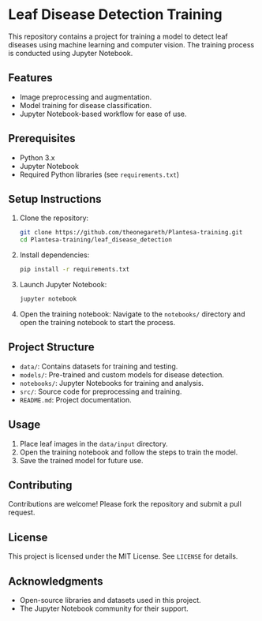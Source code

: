 # Leaf Disease Detection Training

This repository contains a project for training a model to detect leaf diseases using machine learning and computer vision. The training process is conducted using Jupyter Notebook.

## Features
- Image preprocessing and augmentation.
- Model training for disease classification.
- Jupyter Notebook-based workflow for ease of use.

## Prerequisites
- Python 3.x
- Jupyter Notebook
- Required Python libraries (see `requirements.txt`)

## Setup Instructions
1. Clone the repository:
    ```bash
    git clone https://github.com/theonegareth/Plantesa-training.git
    cd Plantesa-training/leaf_disease_detection
    ```

2. Install dependencies:
    ```bash
    pip install -r requirements.txt
    ```

3. Launch Jupyter Notebook:
    ```bash
    jupyter notebook
    ```

4. Open the training notebook:
    Navigate to the `notebooks/` directory and open the training notebook to start the process.

## Project Structure
- `data/`: Contains datasets for training and testing.
- `models/`: Pre-trained and custom models for disease detection.
- `notebooks/`: Jupyter Notebooks for training and analysis.
- `src/`: Source code for preprocessing and training.
- `README.md`: Project documentation.

## Usage
1. Place leaf images in the `data/input` directory.
2. Open the training notebook and follow the steps to train the model.
3. Save the trained model for future use.

## Contributing
Contributions are welcome! Please fork the repository and submit a pull request.

## License
This project is licensed under the MIT License. See `LICENSE` for details.

## Acknowledgments
- Open-source libraries and datasets used in this project.
- The Jupyter Notebook community for their support.
